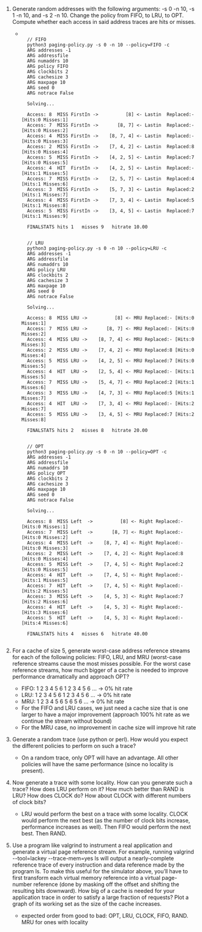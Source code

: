 1. Generate random addresses with the following arguments: -s 0
-n 10, -s 1 -n 10, and -s 2 -n 10. Change the policy from
FIFO, to LRU, to OPT. Compute whether each access in said address
traces are hits or misses.

    - ```

        // FIFO
        python3 paging-policy.py -s 0 -n 10 --policy=FIFO -c
        ARG addresses -1
        ARG addressfile 
        ARG numaddrs 10
        ARG policy FIFO
        ARG clockbits 2
        ARG cachesize 3
        ARG maxpage 10
        ARG seed 0
        ARG notrace False

        Solving...

        Access: 8  MISS FirstIn ->          [8] <- Lastin  Replaced:- [Hits:0 Misses:1]
        Access: 7  MISS FirstIn ->       [8, 7] <- Lastin  Replaced:- [Hits:0 Misses:2]
        Access: 4  MISS FirstIn ->    [8, 7, 4] <- Lastin  Replaced:- [Hits:0 Misses:3]
        Access: 2  MISS FirstIn ->    [7, 4, 2] <- Lastin  Replaced:8 [Hits:0 Misses:4]
        Access: 5  MISS FirstIn ->    [4, 2, 5] <- Lastin  Replaced:7 [Hits:0 Misses:5]
        Access: 4  HIT  FirstIn ->    [4, 2, 5] <- Lastin  Replaced:- [Hits:1 Misses:5]
        Access: 7  MISS FirstIn ->    [2, 5, 7] <- Lastin  Replaced:4 [Hits:1 Misses:6]
        Access: 3  MISS FirstIn ->    [5, 7, 3] <- Lastin  Replaced:2 [Hits:1 Misses:7]
        Access: 4  MISS FirstIn ->    [7, 3, 4] <- Lastin  Replaced:5 [Hits:1 Misses:8]
        Access: 5  MISS FirstIn ->    [3, 4, 5] <- Lastin  Replaced:7 [Hits:1 Misses:9]

        FINALSTATS hits 1   misses 9   hitrate 10.00
    

        // LRU
        python3 paging-policy.py -s 0 -n 10 --policy=LRU -c
        ARG addresses -1
        ARG addressfile 
        ARG numaddrs 10
        ARG policy LRU
        ARG clockbits 2
        ARG cachesize 3
        ARG maxpage 10
        ARG seed 0
        ARG notrace False

        Solving...

        Access: 8  MISS LRU ->          [8] <- MRU Replaced:- [Hits:0 Misses:1]
        Access: 7  MISS LRU ->       [8, 7] <- MRU Replaced:- [Hits:0 Misses:2]
        Access: 4  MISS LRU ->    [8, 7, 4] <- MRU Replaced:- [Hits:0 Misses:3]
        Access: 2  MISS LRU ->    [7, 4, 2] <- MRU Replaced:8 [Hits:0 Misses:4]
        Access: 5  MISS LRU ->    [4, 2, 5] <- MRU Replaced:7 [Hits:0 Misses:5]
        Access: 4  HIT  LRU ->    [2, 5, 4] <- MRU Replaced:- [Hits:1 Misses:5]
        Access: 7  MISS LRU ->    [5, 4, 7] <- MRU Replaced:2 [Hits:1 Misses:6]
        Access: 3  MISS LRU ->    [4, 7, 3] <- MRU Replaced:5 [Hits:1 Misses:7]
        Access: 4  HIT  LRU ->    [7, 3, 4] <- MRU Replaced:- [Hits:2 Misses:7]
        Access: 5  MISS LRU ->    [3, 4, 5] <- MRU Replaced:7 [Hits:2 Misses:8]

        FINALSTATS hits 2   misses 8   hitrate 20.00


        // OPT
        python3 paging-policy.py -s 0 -n 10 --policy=OPT -c
        ARG addresses -1
        ARG addressfile 
        ARG numaddrs 10
        ARG policy OPT
        ARG clockbits 2
        ARG cachesize 3
        ARG maxpage 10
        ARG seed 0
        ARG notrace False

        Solving...

        Access: 8  MISS Left  ->          [8] <- Right Replaced:- [Hits:0 Misses:1]
        Access: 7  MISS Left  ->       [8, 7] <- Right Replaced:- [Hits:0 Misses:2]
        Access: 4  MISS Left  ->    [8, 7, 4] <- Right Replaced:- [Hits:0 Misses:3]
        Access: 2  MISS Left  ->    [7, 4, 2] <- Right Replaced:8 [Hits:0 Misses:4]
        Access: 5  MISS Left  ->    [7, 4, 5] <- Right Replaced:2 [Hits:0 Misses:5]
        Access: 4  HIT  Left  ->    [7, 4, 5] <- Right Replaced:- [Hits:1 Misses:5]
        Access: 7  HIT  Left  ->    [7, 4, 5] <- Right Replaced:- [Hits:2 Misses:5]
        Access: 3  MISS Left  ->    [4, 5, 3] <- Right Replaced:7 [Hits:2 Misses:6]
        Access: 4  HIT  Left  ->    [4, 5, 3] <- Right Replaced:- [Hits:3 Misses:6]
        Access: 5  HIT  Left  ->    [4, 5, 3] <- Right Replaced:- [Hits:4 Misses:6]

        FINALSTATS hits 4   misses 6   hitrate 40.00
    ```

2. For a cache of size 5, generate worst-case address reference streams
for each of the following policies: FIFO, LRU, and MRU (worst-case
reference streams cause the most misses possible. For the worst case
reference streams, how much bigger of a cache is needed to improve
performance dramatically and approach OPT?

      - FIFO: 1 2 3 4 5 6 1 2 3 4 5 6 ... -> 0% hit rate
      - LRU: 1 2 3 4 5 6 1 2 3 4 5 6 ... -> 0% hit rate
      - MRU: 1 2 3 4 5 6 5 6 5 6 ... -> 0% hit rate
      - For the FIFO and LRU cases, we just need a cache size that is one larger to have a major improvement (approach 100% hit rate as we continue the stream without bound)
      - For the MRU case, no improvement in cache size will improve hit rate

1. Generate a random trace (use python or perl). How would you
expect the different policies to perform on such a trace?
    - On a random trace, only OPT will have an advantage. All other policies will have the same performance (since no locality is present).

4. Now generate a trace with some locality. How can you generate
such a trace? How does LRU perform on it? How much better than
RAND is LRU? How does CLOCK do? How about CLOCK with
different numbers of clock bits?
   -  LRU would perform the best on a trace with some locality. CLOCK would perform the next best (as the number of clock bits increase, performance increases as well). Then FIFO would perform the next best. Then RAND. 

5. Use a program like valgrind to instrument a real application and
generate a virtual page reference stream. For example, running
valgrind --tool=lackey --trace-mem=yes ls will output
a nearly-complete reference trace of every instruction and data reference made by the program ls. To make this useful for the simulator above, you’ll have to first transform each virtual memory
reference into a virtual page-number reference (done by masking
off the offset and shifting the resulting bits downward). How big
of a cache is needed for your application trace in order to satisfy a
large fraction of requests? Plot a graph of its working set as the size
of the cache increases.

   - expected order from good to bad: OPT, LRU, CLOCK, FIFO, RAND. MRU for ones with locality 